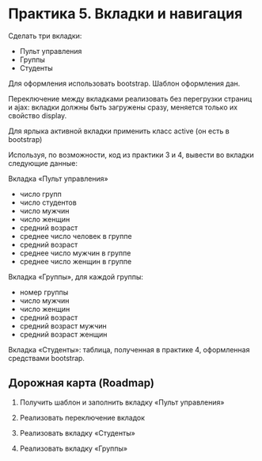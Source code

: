 
# Практика 5. Вкладки и навигация

Сделать три вкладки:
 - Пульт управления
 - Группы
 - Студенты

Для оформления использовать bootstrap. Шаблон оформления дан.

Переключение между вкладками реализовать без перегрузки страниц и ajax: вкладки должны быть загружены сразу, меняется только их свойство display.

Для ярлыка активной вкладки применить класс active (он есть в bootstrap)

Используя, по возможности, код из практики 3 и 4, вывести во вкладки следующие данные:

Вкладка «Пульт управления»
 - число групп
 - число студентов
 - число мужчин
 - число женщин
 - средний возраст
 - среднее число человек в группе
 - средний возраст
 - среднее число мужчин в группе
 - среднее число женщин в группе

Вкладка «Группы», для каждой группы:
 - номер группы
 - число мужчин
 - число женщин
 - средний возраст
 - средний возраст мужчин
 - средний возраст женщин

Вкладка «Студенты»: таблица, полученная в практике 4, оформленная средствами bootstrap.

## Дорожная карта (Roadmap)

1. Получить шаблон и заполнить вкладку «Пульт управления»

2. Реализовать переключение вкладок

3. Реализовать вкладку «Студенты»

4. Реализовать вкладку «Группы»
